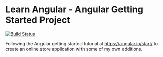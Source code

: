 # Learn Angular - Angular Getting Started Project
[![Build Status](https://travis-ci.com/BekahT/LearnAngular.svg?branch=master)](https://travis-ci.com/BekahT/LearnAngular)

Following the Angular getting started tutorial at https://angular.io/start/ to create an online store application with some of my own additions. 